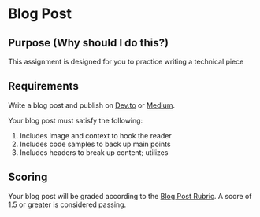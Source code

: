 # Blog Post

## Purpose (Why should I do this?)

This assignment is designed for you to practice writing a technical piece

## Requirements

Write a blog post and publish on [Dev.to](https://dev.to) or [Medium](https://medium.com). 

Your blog post must satisfy the following:

1. Includes image and context to hook the reader
1. Includes code samples to back up main points
1. Includes headers to break up content; utilizes

## Scoring

Your blog post will be graded according to the [Blog Post Rubric](https://docs.google.com/document/d/1T1oqHFoRo0kl7mPUTFupmsoEkLYltKsVgtqyGKDaCgY/edit). A score of 1.5 or greater is considered passing.